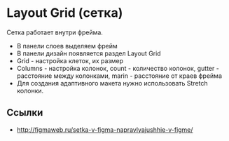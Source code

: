 # Layout Grid (сетка)
Сетка работает внутри фрейма.

* В панели слоев выделяем фрейм
* В панели дизайн появляется раздел Layout Grid
* Grid - настройка клеток, их размер
* Columns - настройка колонок, count - количество колонок, gutter - расстояние между колонками, marin - расстояние от краев фрейма
* Для создания адаптивного макета нужно использовать Stretch колонки.

## Ссылки
* http://figmaweb.ru/setka-v-figma-napravlyajushhie-v-figme/
